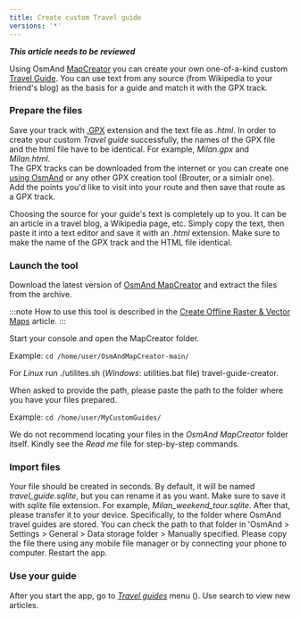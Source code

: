 ```yaml
---
title: Create custom Travel guide
versions: '*'
---
```


**_This article needs to be reviewed_**

Using OsmAnd [MapCreator](../../versions/map-creator.md) you can create your own one-of-a-kind custom [Travel Guide](../../user/plan-route/travel-guides.md).  You can use text from any source (from Wikipedia to your friend's blog) as the basis for a guide and match it with the GPX track.  

### Prepare the files

Save your track with [.GPX](../osmand-file-formats/osmand-gpx.md) extension and the text file as *.html*. In order to create your custom *Travel guide* successfully, the names of the GPX file and the html file have to be identical. For example, *Milan.gpx* and *Milan.html*.  
The GPX tracks can be downloaded from the internet or you can create one [using OsmAnd](../../user/plan-route/create-route.md) or any other GPX creation tool (Brouter, or a simialr one).  
Add the points you'd like to visit into your route and then save that route as a GPX track.  

Choosing the source for your guide's text is completely up to you. It can be an article in a travel blog, a Wikipedia page, etc. Simply copy the text, then paste it into a text editor and save it with an *.html* extension. Make sure to make the name of the GPX track and the HTML file identical.

### Launch the tool

Download the latest version of [OsmAnd MapCreator](http://download.osmand.net/latest-night-build/OsmAndMapCreator-main.zip) and extract the files from the archive.  

:::note
How to use this tool is described in the [Create Offline Raster & Vector Maps](./create-offline-maps-yourself.md#osmandmapcreator) article.
:::

Start your console and open the MapCreator folder.

Example: `cd /home/user/OsmAndMapCreator-main/`

For *Linux* run ./utilites.sh (*Windows*: utilities.bat file) travel-guide-creator.  

When asked to provide the path, please paste the path to the folder where you have your files prepared.

Example: `cd /home/user/MyCustomGuides/`

We do not recommend locating your files in the *OsmAnd MapCreator* folder itself. Kindly see the *Read me* file for step-by-step commands.

### Import files

Your file should be created in seconds. By default, it will be named *travel_guide.sqlite*, but you can rename it as you want. Make sure to save it with *sqlite* file extension. For example, *Milan_weekend_tour.sqlite*. After that, please transfer it to your device. Specifically, to the folder where OsmAnd travel guides are stored. You can check the path to that folder in 'OsmAnd > Settings > General > Data storage folder > Manually specified. Please copy the file there using any mobile file manager or by connecting your phone to computer. Restart the app.

### Use your guide

After you start the app, go to *[Travel guides](../../user/plan-route/travel-guides.md)* menu (*<Translate android="true" ids="shared_string_menu,shared_string_travel_guides"/>*). Use search to view new articles.